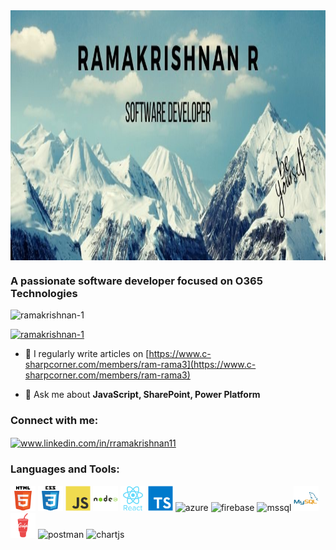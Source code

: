<img  align="center" src="https://github.com/Ramakrishnan-1/Ramakrishnan-1/blob/main/Banner.jpg?raw=true" alt="banner" width="800" height="400"/>
<!-- <h1 align="center">Hi 👋, I'm Ramakrishnan</h1> -->
<h3 align="left">A passionate software developer focused on O365 Technologies</h3>

<p align="left"> <img src="https://komarev.com/ghpvc/?username=ramakrishnan-1&label=Profile%20views&color=0e75b6&style=flat" alt="ramakrishnan-1" /> </p>

<p align="left"> <a href="https://github.com/ryo-ma/github-profile-trophy"><img src="https://github-profile-trophy.vercel.app/?username=ramakrishnan-1" alt="ramakrishnan-1" /></a> </p>

- 📝 I regularly write articles on [https://www.c-sharpcorner.com/members/ram-rama3](https://www.c-sharpcorner.com/members/ram-rama3)

- 💬 Ask me about **JavaScript, SharePoint, Power Platform**

<h3 align="left">Connect with me:</h3>
<p align="left">
<a href="https://www.linkedin.com/in/rramakrishnan11/" target="blank"><img align="center" src="https://raw.githubusercontent.com/rahuldkjain/github-profile-readme-generator/master/src/images/icons/Social/linked-in-alt.svg" alt="www.linkedin.com/in/rramakrishnan11" height="30" width="40" /></a>
</p>

<h3 align="left">Languages and Tools:</h3>
 <p align="left">
         <img src="https://raw.githubusercontent.com/devicons/devicon/master/icons/html5/html5-original-wordmark.svg"
            alt="html5"
            width="40"
            height="40"/>
         <img src="https://raw.githubusercontent.com/devicons/devicon/master/icons/css3/css3-original-wordmark.svg"
         	alt="css3"
            width="40"
            height="40"/>
             <img src="https://raw.githubusercontent.com/devicons/devicon/master/icons/javascript/javascript-original.svg"
            alt="javascript"
            width="40"
            height="40"/>
             <img src="https://raw.githubusercontent.com/devicons/devicon/master/icons/nodejs/nodejs-original-wordmark.svg"
            alt="nodejs"
            width="40"
            height="40" />         
         <img src="https://raw.githubusercontent.com/devicons/devicon/master/icons/react/react-original-wordmark.svg"
            alt="react"
            width="40"
            height="40" />
         <img src="https://raw.githubusercontent.com/devicons/devicon/master/icons/typescript/typescript-original.svg"
            alt="typescript"
            width="40"
            height="40" />
            <img src="https://www.vectorlogo.zone/logos/microsoft_azure/microsoft_azure-icon.svg"
            alt="azure"
            width="40"
            height="40" />
         <img src="https://www.vectorlogo.zone/logos/firebase/firebase-icon.svg"
            alt="firebase"
            width="40"
            height="40" />
         <img src="https://www.svgrepo.com/show/303229/microsoft-sql-server-logo.svg"
            alt="mssql"
            width="40"
            height="40" />
         <img src="https://raw.githubusercontent.com/devicons/devicon/master/icons/mysql/mysql-original-wordmark.svg"
            alt="mysql"
            width="40"
            height="40" />
            <img src="https://raw.githubusercontent.com/devicons/devicon/master/icons/gulp/gulp-plain.svg"
            alt="gulp"
            width="40"
            height="40" />
            <img src="https://www.vectorlogo.zone/logos/getpostman/getpostman-icon.svg"
            alt="postman"
            width="40"
            height="40" />
         <img src="https://www.chartjs.org/media/logo-title.svg"
            alt="chartjs"
            width="40"
            height="40" />
      </p>
